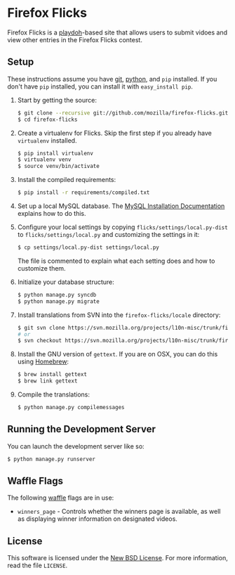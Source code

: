 Firefox Flicks
==============
Firefox Flicks is a [playdoh][gh-playdoh]-based site that allows users to submit
vidoes and view other entries in the Firefox Flicks contest.

[gh-playdoh]: https://github.com/mozilla/playdoh


Setup
-----
These instructions assume you have [git][], [python][], and `pip` installed. If
you don't have `pip` installed, you can install it with `easy_install pip`.

1. Start by getting the source:

   ```sh
   $ git clone --recursive git://github.com/mozilla/firefox-flicks.git
   $ cd firefox-flicks
   ```

2. Create a virtualenv for Flicks. Skip the first step if you already have
   `virtualenv` installed.

   ```sh
   $ pip install virtualenv
   $ virtualenv venv
   $ source venv/bin/activate
   ```

3. Install the compiled requirements:

   ```sh
   $ pip install -r requirements/compiled.txt
   ```

4. Set up a local MySQL database. The [MySQL Installation Documentation][mysql]
   explains how to do this.

5. Configure your local settings by copying `flicks/settings/local.py-dist` to
   `flicks/settings/local.py` and customizing the settings in it:

   ```sh
   $ cp settings/local.py-dist settings/local.py
   ```

   The file is commented to explain what each setting does and how to customize
   them.

6. Initialize your database structure:

   ```sh
   $ python manage.py syncdb
   $ python manage.py migrate
   ```

7. Install translations from SVN into the `firefox-flicks/locale` directory:

   ```sh
   $ git svn clone https://svn.mozilla.org/projects/l10n-misc/trunk/firefoxflicks/locale/ locale
   # or
   $ svn checkout https://svn.mozilla.org/projects/l10n-misc/trunk/firefoxflicks/locale/ locale
   ```

8. Install the GNU version of `gettext`. If you are on OSX, you can do this
   using [Homebrew][]:

   ```sh
   $ brew install gettext
   $ brew link gettext
   ```

9. Compile the translations:

   ```sh
   $ python manage.py compilemessages
   ```

[git]: http://git-scm.com/
[python]: http://www.python.org/
[mysql]: http://dev.mysql.com/doc/refman/5.6/en/installing.html
[Homebrew]: http://mxcl.github.com/homebrew/


Running the Development Server
------------------------------
You can launch the development server like so:

```sh
$ python manage.py runserver
```


Waffle Flags
------------
The following [waffle][] flags are in use:

* `winners_page` - Controls whether the winners page is available, as well as
  displaying winner information on designated videos.

[waffle]: https://github.com/jsocol/django-waffle


License
-------
This software is licensed under the [New BSD License][BSD]. For more
information, read the file ``LICENSE``.

[BSD]: http://creativecommons.org/licenses/BSD/

